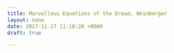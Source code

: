 ```yaml
---
title: Marvellous Equations of the Dread, Weinberger
layout: none
date: 2017-11-17 11:18:28 +0000
draft: true

---
```


